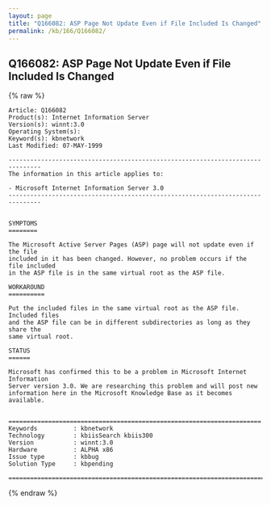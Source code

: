 ```yaml
---
layout: page
title: "Q166082: ASP Page Not Update Even if File Included Is Changed"
permalink: /kb/166/Q166082/
---
```


## Q166082: ASP Page Not Update Even if File Included Is Changed

{% raw %}

	Article: Q166082
	Product(s): Internet Information Server
	Version(s): winnt:3.0
	Operating System(s): 
	Keyword(s): kbnetwork
	Last Modified: 07-MAY-1999
	
	-------------------------------------------------------------------------------
	The information in this article applies to:
	
	- Microsoft Internet Information Server 3.0 
	-------------------------------------------------------------------------------
	
	
	SYMPTOMS
	========
	
	The Microsoft Active Server Pages (ASP) page will not update even if the file
	included in it has been changed. However, no problem occurs if the file included
	in the ASP file is in the same virtual root as the ASP file.
	
	WORKAROUND
	==========
	
	Put the included files in the same virtual root as the ASP file. Included files
	and the ASP file can be in different subdirectories as long as they share the
	same virtual root.
	
	STATUS
	======
	
	Microsoft has confirmed this to be a problem in Microsoft Internet Information
	Server version 3.0. We are researching this problem and will post new
	information here in the Microsoft Knowledge Base as it becomes available.
	
	
	======================================================================
	Keywords          : kbnetwork 
	Technology        : kbiisSearch kbiis300
	Version           : winnt:3.0
	Hardware          : ALPHA x86
	Issue type        : kbbug
	Solution Type     : kbpending
	
	=============================================================================
	

{% endraw %}

